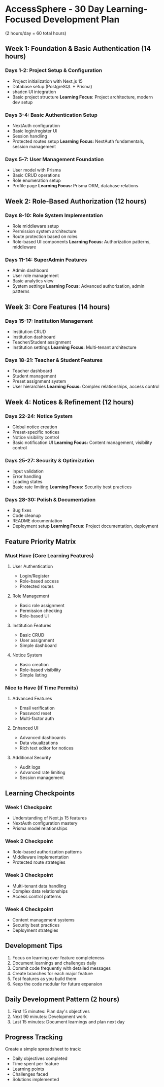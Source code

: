 # AccessSphere - 30 Day Learning-Focused Development Plan

(2 hours/day = 60 total hours)

## Week 1: Foundation & Basic Authentication (14 hours)

### Days 1-2: Project Setup & Configuration

- Project initialization with Next.js 15
- Database setup (PostgreSQL + Prisma)
- shadcn UI integration
- Basic project structure
  **Learning Focus:** Project architecture, modern dev setup

### Days 3-4: Basic Authentication Setup

- NextAuth configuration
- Basic login/register UI
- Session handling
- Protected routes setup
  **Learning Focus:** NextAuth fundamentals, session management

### Days 5-7: User Management Foundation

- User model with Prisma
- Basic CRUD operations
- Role enumeration setup
- Profile page
  **Learning Focus:** Prisma ORM, database relations

## Week 2: Role-Based Authorization (12 hours)

### Days 8-10: Role System Implementation

- Role middleware setup
- Permission system architecture
- Route protection based on roles
- Role-based UI components
  **Learning Focus:** Authorization patterns, middleware

### Days 11-14: SuperAdmin Features

- Admin dashboard
- User role management
- Basic analytics view
- System settings
  **Learning Focus:** Advanced authorization, admin patterns

## Week 3: Core Features (14 hours)

### Days 15-17: Institution Management

- Institution CRUD
- Institution dashboard
- Teacher/Student assignment
- Institution settings
  **Learning Focus:** Multi-tenant architecture

### Days 18-21: Teacher & Student Features

- Teacher dashboard
- Student management
- Preset assignment system
- User hierarchies
  **Learning Focus:** Complex relationships, access control

## Week 4: Notices & Refinement (12 hours)

### Days 22-24: Notice System

- Global notice creation
- Preset-specific notices
- Notice visibility control
- Basic notification UI
  **Learning Focus:** Content management, visibility control

### Days 25-27: Security & Optimization

- Input validation
- Error handling
- Loading states
- Basic rate limiting
  **Learning Focus:** Security best practices

### Days 28-30: Polish & Documentation

- Bug fixes
- Code cleanup
- README documentation
- Deployment setup
  **Learning Focus:** Project documentation, deployment

## Feature Priority Matrix

### Must Have (Core Learning Features)

1. User Authentication

   - Login/Register
   - Role-based access
   - Protected routes

2. Role Management

   - Basic role assignment
   - Permission checking
   - Role-based UI

3. Institution Features

   - Basic CRUD
   - User assignment
   - Simple dashboard

4. Notice System
   - Basic creation
   - Role-based visibility
   - Simple listing

### Nice to Have (If Time Permits)

1. Advanced Features

   - Email verification
   - Password reset
   - Multi-factor auth

2. Enhanced UI

   - Advanced dashboards
   - Data visualizations
   - Rich text editor for notices

3. Additional Security
   - Audit logs
   - Advanced rate limiting
   - Session management

## Learning Checkpoints

### Week 1 Checkpoint

- Understanding of Next.js 15 features
- NextAuth configuration mastery
- Prisma model relationships

### Week 2 Checkpoint

- Role-based authorization patterns
- Middleware implementation
- Protected route strategies

### Week 3 Checkpoint

- Multi-tenant data handling
- Complex data relationships
- Access control patterns

### Week 4 Checkpoint

- Content management systems
- Security best practices
- Deployment strategies

## Development Tips

1. Focus on learning over feature completeness
2. Document learnings and challenges daily
3. Commit code frequently with detailed messages
4. Create branches for each major feature
5. Test features as you build them
6. Keep the code modular for future expansion

## Daily Development Pattern (2 hours)

1. First 15 minutes: Plan day's objectives
2. Next 90 minutes: Development work
3. Last 15 minutes: Document learnings and plan next day

## Progress Tracking

Create a simple spreadsheet to track:

- Daily objectives completed
- Time spent per feature
- Learning points
- Challenges faced
- Solutions implemented
